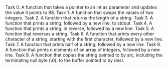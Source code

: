 Task 0. A function that takes a pointer to an int as parameter and updates the value it points to 98.
Task 1. A function that swaps the values of two integers.
Task 2. A function that returns the length of a string.
Task 3. A function that prints a string, followed by a new line, to stdout.
Task 4. A function that prints a string, in reverse, followed by a new line.
Task 5. A function that reverses a string.
Task 6. A function that prints every other character of a string, starting with the first character, followed by a new line.
Task 7. A function that prints half of a string, followed by a new line.
Task 8. A  function that prints n elements of an array of integers, followed by a new line.
Task 9. A function that copies the string pointed to by src, including the terminating null byte (\0), to the buffer pointed to by dest.
